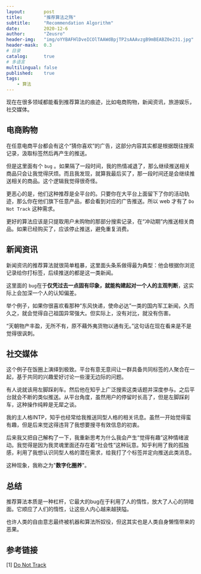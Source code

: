 ```yaml
---
layout:       post
title:        "推荐算法之殇"
subtitle:     "Recommendation Algorithm"
date:         2020-12-6
author:       "Zeusro"
header-img:   "img/oYYBAFHlDveICOlTAAWdBpjTP2sAAAvzgB9mBEABZ0e231.jpg"
header-mask:  0.3
# 目录
catalog:      true
# 多语言
multilingual: false
published:    true
tags:
    - 算法
---
```


现在在很多领域都能看到推荐算法的痕迹，比如电商购物，新闻资讯，旅游娱乐，社交媒体。

## 电商购物

在任意电商平台都会有这个“猜你喜欢”的广告，这部分内容其实都是根据既往搜索记录，汲取标签然后再产生的推送。

但是这里面有个 `bug` 。如果隔了一段时间，我的热情减退了，那么继续推送相关商品只会让我觉得厌烦。而且我发现，就算我最后买了，那一段时间还是会继续推送相关的商品。这个逻辑我觉得很奇怪。

更恶心的是，他们这种推荐是全平台的。只要你在大平台上面留下了你的活动轨迹，那么你在他们旗下任意产品，都会看到对应的广告推送。所以 web 才有了 `Do Not Track` 这种需求。

更好的算法应该是只提取用户未购物的那部分搜索记录，在“冲动期”内推送相关商品。如果已经购买了，应该停止推送，避免重复消费。

## 新闻资讯

新闻资讯的推荐算法就很简单粗暴，这里面头条系做得最为典型：他会根据你浏览记录给你打标签，后续推送的都是这一类新闻。

这里面的 `bug`在于**仅凭过去一点固有印象，就能构建起对一个人的主观判断**，这实际上会加深一个人的认知偏差。

举个例子，如果你很喜欢看那种“东风快递，使命必达”一类的国内军工新闻，久而久之，就会觉得自己祖国异常强大。但实际上，没有对比，就没有伤害。

“天朝物产丰盈，无所不有，原不藉外夷货物以通有无。”这句话在现在看来是不是觉得很讽刺。

## 社交媒体

这个例子在饭圈上演绎到极致。平台有意无意间让一群具备共同标签的人聚合在一起，基于共同的兴趣爱好讨论一些漫无边际的问题。

有人说就该用左脚踩刹车。然后他在知乎上广泛搜索这类话题并深度参与。之后平台就会不断的类似推送。从平台角度，虽然用户的停留时长高了，但是左脚踩刹车，这种操作纯粹是无犀之谈。

我的主人格INTP，知乎也经常给我推送同型人格的相关讯息。虽然一开始觉得蛮有趣，但是后来觉这得违背了我想要搜寻有效信息的初衷。

后来我又把自己解构了一下，我重新思考为什么我会产生“觉得有趣”这种情绪波动。我觉得是因为我灵魂里面还存在着“社会性”这种玩意。知乎利用了我的孤独感，利用了我想认识同型人格的潜在需求，给我打了个标签并定向推送此类消息。

这种现象，我称之为"**数字化圈养**"。

## 总结

推荐算法本质是一种杠杆，它最大的bug在于利用了人的惰性，放大了人心的阴暗面。它顺应了人们的惰性，让这些人内心越来越狭隘。

也许人类的自由意志最终被机器和算法所奴役，但这其实也是人类自身懒惰带来的恶果。

## 参考链接

[1] [Do Not Track](https://chrome.google.com/webstore/detail/do-not-track/ckdcpbflcbeillmamogkpmdhnbeggfja)

